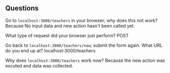 ## Questions

Go to `localhost:3000/teachers` in your browser; why does this not work?
Because No input data and new action hasn't been called yet.

What type of request did your browser just perform?
POST

Go back to `localhost:3000/teachers/new`; submit the form again. What URL do you end up at?
localhost:3000/teachers

Why does `localhost:3000/teachers` work now?
Because the new action was excuted and data was collected. 

